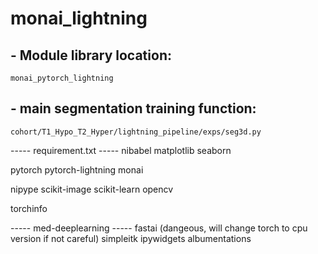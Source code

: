 # monai_lightning

## - Module library location:
`monai_pytorch_lightning`

## - main segmentation training function:
`cohort/T1_Hypo_T2_Hyper/lightning_pipeline/exps/seg3d.py`


----- requirement.txt -----
nibabel
matplotlib
seaborn

pytorch
pytorch-lightning
monai

nipype
scikit-image
scikit-learn
opencv

torchinfo

----- med-deeplearning -----
fastai (dangeous, will change torch to cpu version if not careful)
simpleitk
ipywidgets
albumentations
